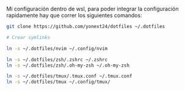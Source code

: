 Mi configuración dentro de wsl, para poder integrar la configuración rapidamente hay que correr los siguientes comandos:

```bash
git clone https://github.com/yonext24/dotfiles ~/.dotfiles

# Crear symlinks

ln -s ~/.dotfiles/nvim ~/.config/nvim

ln -s ~/.dotfiles/zsh/.zshrc ~/.zshrc
ln -s ~/.dotfiles/zsh/.oh-my-zsh ~/.oh-my-zsh

ln -s ~/.dotfiles/tmux/.tmux.conf ~/.tmux.conf
ln -s ~/.dotfiles/tmux ~/.config/tmux/
```
